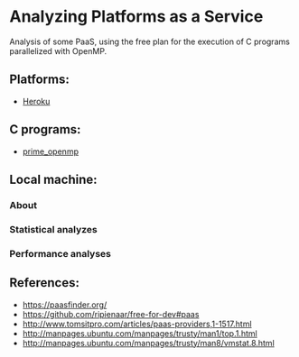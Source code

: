 # Analyzing Platforms as a Service

Analysis of some PaaS, using the free plan for the execution of C programs parallelized with OpenMP.

## Platforms:
* [Heroku](/heroku/heroku.md)

## C programs: 
* [prime_openmp](https://people.sc.fsu.edu/~jburkardt/c_src/prime_openmp/prime_openmp.html)

## Local machine:

### About
### Statistical analyzes
### Performance analyses

<!---
Statistical analyzes 
|Thread | Average | Variance | Standard deviation | Coefficient of variation | Minimum time | Maximum time | Margin of error (99%) |
|------ | ------- | -------- | ------------------ | ------------------------ | ------------ | ------------ |------------------------ |
| 1 | | | | | | | |
| 2 | | | | | | | |
| 4 | | | | | | | |
| 8 | | | | | | | |

Performance  analyses

| Number threads | Speedup | Eficiência | 
|--------------- | ------- | ---------- |
| 2 |  |  |
| 4 |  |  |
| 8 |  |  |

-->

## References:

* https://paasfinder.org/
* https://github.com/ripienaar/free-for-dev#paas
* http://www.tomsitpro.com/articles/paas-providers,1-1517.html
* http://manpages.ubuntu.com/manpages/trusty/man1/top.1.html
* http://manpages.ubuntu.com/manpages/trusty/man8/vmstat.8.html

